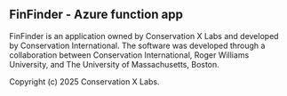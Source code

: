 ## FinFinder - Azure function app

FinFinder is an application owned by Conservation X Labs and developed by Conservation International. The software was developed through a collaboration between Conservation International, Roger Williams University, and The University of Massachusetts, Boston.


Copyright (c) 2025 Conservation X Labs.


<!-- Security scan triggered at 2025-09-01 22:44:33 -->

<!-- Security scan triggered at 2025-09-07 01:43:49 -->

<!-- Security scan triggered at 2025-09-09 05:21:05 -->